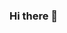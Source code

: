 ### Hi there 👋

<!--
**astrokke/astrokke** is a ✨ _special_ ✨ repository because its `README.md` (this file) appears on your GitHub profile.
![Ceci est une image](https://i.imgur.com/TolSJX1.gif)
Here are some ideas to get you started:

- 🔭 I’m currently working on ...
- 🌱 I’m currently learning ...
- 👯 I’m looking to collaborate on ...
- 🤔 I’m looking for help with ...
- 💬 Ask me about ...
- 📫 How to reach me: ...
- 😄 Pronouns: ...
- ⚡ Fun fact: ...
-->
